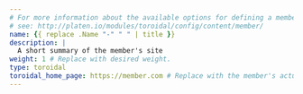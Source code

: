 ```yaml
---
# For more information about the available options for defining a member site,
# see: http://platen.io/modules/toroidal/config/content/member/
name: {{ replace .Name "-" " " | title }}
description: |
  A short summary of the member's site
weight: 1 # Replace with desired weight.
type: toroidal
toroidal_home_page: https://member.com # Replace with the member's actual site
---
```

